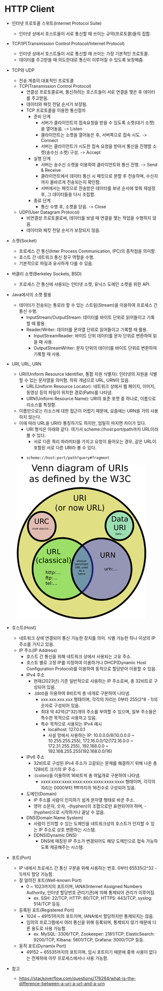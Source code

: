 # HTTP Client

* 인터넷 프로토콜 스위트(Internet Protocol Suite)
  * 인터넷 상에서 호스트들이 서로 통신할 때 쓰이는 규약(프로토콜)들의 집합.

* TCP/IP(Transmission Control Protocol/Internet Protocol)
  * 인터넷 상에서 호스트들이 서로 통신할 때 쓰이는 가장 기본적인 프로토콜.
  * 데이터를 주고받을 때 의도한대로 통신이 이루어질 수 있도록 보장해줌.

* TCP와 UDP
  * 전송 계층의 대표적인 프로토콜
  * TCP(Transmission Control Protocol)
    * 연결성 프로토콜로써, 통신하려는 호스트들이 서로 연결을 맺은 후 데이터를 주고받음.
    * 데이터와 패킷 전달 순서가 보장됨.
    * TCP 프로토콜을 이용한 통신절차
      * 준비 단계
        * 서버가 클라이언트의 접속요청을 받을 수 있도록 소켓(대기 소켓)을 열어놓음. -> Listen
        * 클라이언트는 소켓을 열어놓은 후, 서버쪽으로 접속 시도. -> Connect
        * 서버는 클라이언트가 시도한 접속 요청을 받아서 통신을 진행할 소켓(송수신 소켓) 구성. -> Accept
      * 실행 단계
        * 서버는 송수신 소켓을 이용하여 클라이언트와 통신 진행. -> Send & Receive
        * 클라이언트에서 데이터 통신 시 패킷으로 분할 후 전송하며, 수신지까지 올바르게 전송되는지 확인함.
        * 서버에서는 패킷으로 전송받은 데이터를 보낸 순서에 맞춰 재설정 후, 그 데이터들을 다시 조립함.
      * 종료 단계
        * 통신 수행 후, 소켓을 닫음. -> Close
  * UDP(User Datagram Protocol)
    * 비연결성 프로토콜로써, 데이터를 보낼 때 연결을 맺는 작업을 수행하지 않음.
    * 데이터와 패킷 전달 순서가 보장되지 않음.

* 소켓(Socket)
  * 프로세스 간 통신(Inter Process Communication, IPC)의 종착점을 의미함.
  * 호스트 간 네트워크 통신 창구 역할을 수행.
  * 기본적으로 파일과 유사하게 다룰 수 있음.

* 버클리 소켓(Berkeley Sockets, BSD)
  * 프로세스 간 통신에 사용되는 인터넷 소켓, 유닉스 도메인 소켓을 위한 API.

* Java에서의 소켓 활용
  * 데이터가 전송되는 통로라 할 수 있는 스트림(Stream)을 이용하여 프로세스 간 통신 수행.
    * InputStream/OutputStream: 데이터를 바이트 단위로 읽어들이고 기록할 때 활용.
    * Reader/Writer: 데이터를 문자열 단위로 읽어들이고 기록할 때 활용.
      * InputStreamReader: 바이트 단위 데이터를 문자 단위로 변환하여 읽을 때 사용.
      * OutputStreamWriter: 문자 단위의 데이터를 바이트 단위로 변환하여 기록할 때 사용.

* URI, URL, URN
  * URI(Uniform Resource Identifier, 통합 자원 식별자): 인터넷의 자원을 식별할 수 있는 문자열을 의미함. 하위 개념으로 URL, URN이 있음.
    * URL(Uniform Resource Locator): 네트워크 상에서 웹 페이지, 이미지, 동영상 등의 파일이 위치한 경로(Path)를 나타냄.
    * URN(Uniform Resource Name): URI의 표준 포맷 중 하나로, 이름으로 리소스를 특정함.
  * 이름만으로는 리소스에 대한 접근이 어렵기 때문에, 요즘에는 URN을 거의 사용하지 않는다.
  * 이에 따라 URL을 URI라 통칭하기도 하지만, 엄밀히 따지면 차이가 있다.
    * URI 형식은 아래와 같다. 여기서 scheme://host:port/path까지 URL이라 볼 수 있다.
      * 서로 다른 쿼리 파라미터를 가지고 요청이 들어오는 경우, 같은 URL이 포함된 서로 다른 URI라 볼 수 있다.
    * <pre class="language-ini"><code class="lang-ini">scheme://host:port/path?query#fragment</code></pre>

<figure><img src="./images/uri-url-urn.png" alt=""></figure>

* 호스트(Host)
  * 네트워크 상에 연결되어 통신 가능한 장치를 의미. 식별 가능한 하나 이상의 IP 주소를 가지고 있음.
  * IP 주소(IP Address)
    * 호스트 간 통신을 위해 네트워크 상에서 사용되는 고유 주소.
    * 호스트 별로 고정 IP를 지정하여 이용하거나 DHCP(Dynamic Host Configuration Protocol)를 이용하여 동적으로 할당받아 이용할 수 있음.
    * IPv4 주소
      * 현재(2023년) 기준 일반적으로 사용하는 IP 주소로써, 총 32비트로 구성되어 있음.
      * .(dot)을 이용하여 8비트씩 총 네개로 구분하여 나타냄.
        * xxx.xxx.xxx.xxx 형태이며, 각각의 자리는 0부터 255(2^8 - 1)의 숫자로 구성되어 있음.
        * 최대 약 42억(2^32)개의 주소를 부여할 수 있으며, 일부 주소들은 특수한 목적으로 사용하고 있음.
        * 특수 목적으로 사용되는 IPv4 예시
          * localhost: 127.0.0.1
          * 사설 망에서 사용하는 IP: 10.0.0.0/8(10.0.0.0 ~ 10.255.255.255), 172.16.0.0/12(172.16.0.0 ~ 172.31.255.255), 192.168.0.0 ~ 192.168.255.255(192.168.0.0/16)
    * IPv6 주소
      * 32비트로 구성된 IPv4 주소가 고갈되는 문제를 해결하기 위해 나온 총 128비트 크기의 IP 주소.
      * :(colon)을 이용하여 16비트씩 총 여덟개로 구분하여 나타냄.
        * xxxx:xxxx:xxxx:xxxx:xxxx:xxxx:xxxx:xxxx 형태이며, 각각의 자리는 0000부터 ffff까지의 16진수로 구성되어 있음.
    * 도메인(Domain)
      * IP 주소를 사람이 인지하기 쉽게 문자열 형태로 바꾼 주소.
      * 영어 소문자, 숫자, -(hyphen)의 조합으로만 표현되어야 하며, -(hyphen)으로 시작하거나 끝날 수 없음.
    * DNS(Domain Name System)
      * 사람이 인지할 수 있는 도메인을 네트워크상의 호스트가 인지할 수 있는 IP 주소로 상호 변환하는 시스템.
      * DDNS(Dynamic DNS)
        * DNS에 매칭된 IP 주소가 변경되어도 해당 도메인으로 접속 가능하도록 제공해주는 시스템.
  
* 포트(Port)
  * IP 내에서 프로세스 간 통신 구분을 위해 사용하는 번호. 0부터 65535(2^32 - 1)까지 할당 가능함.
  * 잘 알려진 포트(Well-known Port)
    * 0 ~ 1023까지의 포트이며, IANA(Internet Assigned Numbers Authority, 인터넷 할당번호 관리기관)에 의해 통제되어 관리가 이루어짐.
      * ex. SSH: 22/TCP, HTTP: 80/TCP, HTTPS: 443/TCP, syslog: 514/TCP 등등.
  * 등록된 포트(Registered Port)
    * 1024 ~ 49151까지의 포트이며, IANA에서 할당하지만 통제되지는 않음.
    * 임의의 프로그램에서 여러 통신을 위해 등록되며, 통제되지 않기 때문에 다른 용도로 사용 가능함.
      * ex. MySQL: 3306/TCP, Zookeeper: 2181/TCP, ElasticSearch: 9200/TCP, Kibana: 5601/TCP, Grafana: 3000/TCP 등등.
  * 동적 포트(Dynamix Port)
    * 49152 ~ 65535까지의 포트이며, 임시 포트이기 때문에 중복 사용이 없다는 전제하에 아무 프로세스에서나 사용 가능함.


* 참고
  * https://stackoverflow.com/questions/176264/what-is-the-difference-between-a-uri-a-url-and-a-urn
